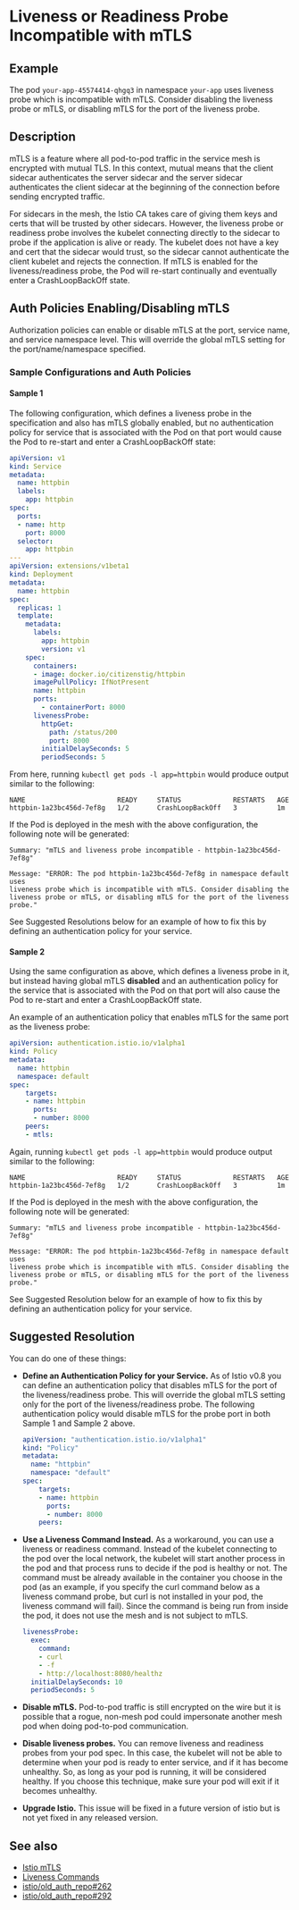 # Liveness or Readiness Probe Incompatible with mTLS

## Example

The pod `your-app-45574414-qhgq3` in namespace `your-app` uses liveness probe
which is incompatible with mTLS.  Consider disabling the liveness probe or
mTLS, or disabling mTLS for the port of the liveness probe.

## Description

mTLS is a feature where all pod-to-pod traffic in the service mesh is encrypted
with mutual TLS.  In this context, mutual means that the client sidecar
authenticates the server sidecar and the server sidecar authenticates the
client sidecar at the beginning of the connection before sending encrypted
traffic.

For sidecars in the mesh, the Istio CA takes care of giving them keys and certs
that will be trusted by other sidecars.  However, the liveness probe or
readiness probe involves the kubelet connecting directly to the sidecar to
probe if the application is alive or ready.  The kubelet does not have a key
and cert that the sidecar would trust, so the sidecar cannot authenticate the
client kubelet and rejects the connection.  If mTLS is enabled for the
liveness/readiness probe, the Pod will re-start continually and eventually enter
a CrashLoopBackOff state.

## Auth Policies Enabling/Disabling mTLS

Authorization policies can enable or disable mTLS at the port, service name, and
service namespace level. This will override the global mTLS setting for the
port/name/namespace specified.

### Sample Configurations and Auth Policies

#### Sample 1
 
The following configuration, which defines a liveness probe in the specification
and also has mTLS globally enabled, but no authentication policy for service
that is 
associated with the Pod on that port would cause the Pod to re-start and enter a
CrashLoopBackOff state:

```yaml
apiVersion: v1
kind: Service
metadata:
  name: httpbin
  labels:
    app: httpbin
spec:
  ports:
  - name: http
    port: 8000
  selector:
    app: httpbin
---
apiVersion: extensions/v1beta1
kind: Deployment
metadata:
  name: httpbin
spec:
  replicas: 1
  template:
    metadata:
      labels:
        app: httpbin
        version: v1
    spec:
      containers:
      - image: docker.io/citizenstig/httpbin
      imagePullPolicy: IfNotPresent
      name: httpbin
      ports:
        - containerPort: 8000
      livenessProbe:
        httpGet:
          path: /status/200
          port: 8000
        initialDelaySeconds: 5
        periodSeconds: 5
```
From here, running `kubectl get pods -l app=httpbin` would produce output
similar to the following:

```shell
NAME                       READY     STATUS             RESTARTS   AGE
httpbin-1a23bc456d-7ef8g   1/2       CrashLoopBackOff   3          1m
```
If the Pod is deployed in the mesh with the above configuration, the following
note will be generated:

```shell
Summary: "mTLS and liveness probe incompatible - httpbin-1a23bc456d-7ef8g"

Message: "ERROR: The pod httpbin-1a23bc456d-7ef8g in namespace default uses
liveness probe which is incompatible with mTLS. Consider disabling the
liveness probe or mTLS, or disabling mTLS for the port of the liveness probe."
```
See Suggested Resolutions below for an example of how to fix this by defining an
authentication policy for your service.

#### Sample 2

Using the same configuration as above, which defines a liveness probe in it, but
instead having global mTLS **disabled** and an authentication policy for the 
service that is associated with the Pod on that port will also cause the Pod 
to re-start and enter a CrashLoopBackOff state.

An example of an authentication policy that enables mTLS for the same port as
the liveness probe:

```yaml
apiVersion: authentication.istio.io/v1alpha1
kind: Policy
metadata:
  name: httpbin
  namespace: default
spec:
    targets:
    - name: httpbin
      ports:
      - number: 8000
    peers:
    - mtls:
```
Again, running `kubectl get pods -l app=httpbin` would produce output
similar to the following:

```shell
NAME                       READY     STATUS             RESTARTS   AGE
httpbin-1a23bc456d-7ef8g   1/2       CrashLoopBackOff   3          1m
```

If the Pod is deployed in the mesh with the above configuration, the following
note will be generated:

```shell
Summary: "mTLS and liveness probe incompatible - httpbin-1a23bc456d-7ef8g"

Message: "ERROR: The pod httpbin-1a23bc456d-7ef8g in namespace default uses
liveness probe which is incompatible with mTLS. Consider disabling the
liveness probe or mTLS, or disabling mTLS for the port of the liveness probe."
```
See Suggested Resolution below for an example of how to fix this by defining an
authentication policy for your service.


## Suggested Resolution

You can do one of these things:

- **Define an Authentication Policy for your Service.** As of Istio v0.8 you can
  define an authentication policy that disables mTLS for the port of the 
liveness/readiness probe.  This will override the global mTLS setting only for the
port of the liveness/readiness probe.  The following authentication policy would
disable mTLS for the probe port in both Sample 1 and Sample 2 above.

    ```yaml
    apiVersion: "authentication.istio.io/v1alpha1"
    kind: "Policy"
    metadata:
      name: "httpbin"
      namespace: "default"
    spec:
        targets:
        - name: httpbin
          ports:
          - number: 8000
        peers:
    ```

- **Use a Liveness Command Instead.** As a workaround, you can use a liveness
  or readiness command.  Instead of the kubelet connecting to the pod over the
local network, the kubelet will start another process in the pod and that
process runs to decide if the pod is healthy or not.  The command must be
already available in the container you choose in the pod (as an example, if you
specify the curl command below as a liveness command probe, but curl is not
installed in your pod, the liveness command will fail).  Since the command is
being run from inside the pod, it does not use the mesh and is not subject to
mTLS.

    ```yaml
    livenessProbe:
      exec:
        command:
        - curl
        - -f
        - http://localhost:8080/healthz
      initialDelaySeconds: 10
      periodSeconds: 5
    ```

- **Disable mTLS.**  Pod-to-pod traffic is still encrypted on the wire but it
  is possible that a rogue, non-mesh pod could impersonate another mesh pod
when doing pod-to-pod communication.

- **Disable liveness probes.** You can remove liveness and readiness probes
  from your pod spec.  In this case, the kubelet will not be able to determine
when your pod is ready to enter service, and if it has become unhealthy.  So,
as long as your pod is running, it will be considered healthy.  If you choose
this technique, make sure your pod will exit if it becomes unhealthy.

- **Upgrade Istio.** This issue will be fixed in a future version of istio but
  is not yet fixed in any released version.

## See also

- [Istio mTLS](https://archive.istio.io/v0.8/docs/concepts/security/mutual-tls/)
- [Liveness Commands](https://kubernetes.io/docs/tasks/configure-pod-container/configure-liveness-readiness-probes/#define-a-liveness-command)
- [istio/old_auth_repo#262](https://github.com/istio/old_auth_repo/issues/262)
- [istio/old_auth_repo#292](https://github.com/istio/old_auth_repo/issues/292)
 
